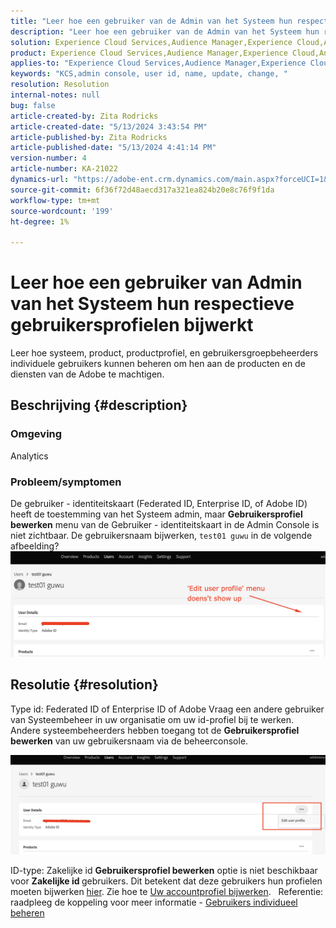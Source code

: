 ```yaml
---
title: "Leer hoe een gebruiker van de Admin van het Systeem hun respectieve gebruikersprofielen bijwerkt"
description: "Leer hoe een gebruiker van de Admin van het Systeem hun respectieve gebruikersprofielen bijwerkt"
solution: Experience Cloud Services,Audience Manager,Experience Cloud,Analytics,Target,Admin
product: Experience Cloud Services,Audience Manager,Experience Cloud,Analytics,Target,Admin
applies-to: "Experience Cloud Services,Audience Manager,Experience Cloud,Analytics,Target,Admin"
keywords: "KCS,admin console, user id, name, update, change, "
resolution: Resolution
internal-notes: null
bug: false
article-created-by: Zita Rodricks
article-created-date: "5/13/2024 3:43:54 PM"
article-published-by: Zita Rodricks
article-published-date: "5/13/2024 4:41:14 PM"
version-number: 4
article-number: KA-21022
dynamics-url: "https://adobe-ent.crm.dynamics.com/main.aspx?forceUCI=1&pagetype=entityrecord&etn=knowledgearticle&id=e6196c94-3f11-ef11-9f8a-6045bd03c412"
source-git-commit: 6f36f72d48aecd317a321ea824b20e8c76f9f1da
workflow-type: tm+mt
source-wordcount: '199'
ht-degree: 1%

---
```


# Leer hoe een gebruiker van Admin van het Systeem hun respectieve gebruikersprofielen bijwerkt


Leer hoe systeem, product, productprofiel, en gebruikersgroepbeheerders individuele gebruikers kunnen beheren om hen aan de producten en de diensten van de Adobe te machtigen.

## Beschrijving {#description}


### <b>Omgeving</b>

Analytics

### Probleem/symptomen

De gebruiker - identiteitskaart (Federated ID, Enterprise ID, of Adobe ID) heeft de toestemming van het Systeem admin, maar <b>Gebruikersprofiel bewerken</b> menu van de Gebruiker - identiteitskaart in de Admin Console is niet zichtbaar. De gebruikersnaam bijwerken, `test01 guwu` in de volgende afbeelding? ![](assets/___ea196c94-3f11-ef11-9f8a-6045bd03c412___.png)


## Resolutie {#resolution}


Type id: Federated ID of Enterprise ID of Adobe Vraag een andere gebruiker van Systeembeheer in uw organisatie om uw id-profiel bij te werken. Andere systeembeheerders hebben toegang tot de <b>Gebruikersprofiel bewerken</b> van uw gebruikersnaam via de beheerconsole.

![](assets/5d528b6b-4667-ed11-9561-6045bd006e5a.png)

ID-type: Zakelijke id <b>Gebruikersprofiel bewerken</b> optie is niet beschikbaar voor <b>Zakelijke id </b>gebruikers. Dit betekent dat deze gebruikers hun profielen moeten bijwerken [hier](https://account.adobe.com/profile). Zie hoe te [Uw accountprofiel bijwerken](https://helpx.adobe.com/manage-account/using/edit-adobe-account-personal-profile.html).
 
Referentie: raadpleeg de koppeling voor meer informatie - [Gebruikers individueel beheren](https://helpx.adobe.com/enterprise/using/manage-users-individually.html)
